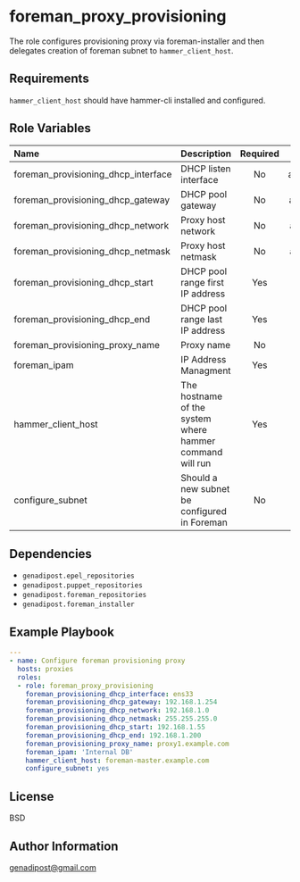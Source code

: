 foreman_proxy_provisioning
=========
The role configures provisioning proxy via foreman-installer and then delegates creation of foreman subnet to ```hammer_client_host```.

Requirements
------------
```hammer_client_host``` should have hammer-cli installed and configured.

Role Variables
--------------

| Name    | Description    | Required    | Default    | Values | Examples |
|:--|:--|:-:|:-:|:-:|:--|
| foreman_provisioning_dhcp_interface | DHCP listen interface | No | ansible_default_ipv4.interface | - | eth0 |
| foreman_provisioning_dhcp_gateway | DHCP pool gateway | No | ansible_default_ipv4.gateway | - | 192.168.1.2 |
| foreman_provisioning_dhcp_network | Proxy host network  | No | ansible_default_ipv4.network | - | 192.168.1.0 |
| foreman_provisioning_dhcp_netmask | Proxy host netmask  | No | ansible_default_ipv4.network | - | 255.255.255.0 |
| foreman_provisioning_dhcp_start | DHCP pool range first IP address  | Yes | Proxy hosts ipv4 interface IP + 1 (calculated in the role) | - | 192.168.1.1 |
| foreman_provisioning_dhcp_end | DHCP pool range last IP address | Yes | Last IP in the subnet - 2 (calculated in the role) | - | 192.168.1.254 |
| foreman_provisioning_proxy_name | Proxy name | No | ansible_fqdn | - | proxy.example.com |
| foreman_ipam | IP Address Managment | Yes | DHCP | - | Internal DB |
| hammer_client_host | The hostname of the system where hammer command will run | Yes | - | - | master.example.com |
| configure_subnet | Should a new subnet be configured in Foreman | No | True | - | - |

Dependencies
------------

* `genadipost.epel_repositories`
* `genadipost.puppet_repositories`
* `genadipost.foreman_repositories`
* `genadipost.foreman_installer`

Example Playbook
----------------

```yml
---
- name: Configure foreman provisioning proxy
  hosts: proxies
  roles:
  - role: foreman_proxy_provisioning
    foreman_provisioning_dhcp_interface: ens33
    foreman_provisioning_dhcp_gateway: 192.168.1.254
    foreman_provisioning_dhcp_network: 192.168.1.0
    foreman_provisioning_dhcp_netmask: 255.255.255.0
    foreman_provisioning_dhcp_start: 192.168.1.55
    foreman_provisioning_dhcp_end: 192.168.1.200
    foreman_provisioning_proxy_name: proxy1.example.com
    foreman_ipam: 'Internal DB'
    hammer_client_host: foreman-master.example.com
    configure_subnet: yes
```

License
-------

BSD

Author Information
------------------

genadipost@gmail.com
